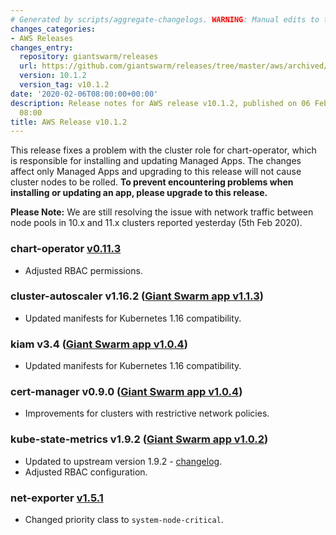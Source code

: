 ```yaml
---
# Generated by scripts/aggregate-changelogs. WARNING: Manual edits to this files will be overwritten.
changes_categories:
- AWS Releases
changes_entry:
  repository: giantswarm/releases
  url: https://github.com/giantswarm/releases/tree/master/aws/archived/v10.1.2
  version: 10.1.2
  version_tag: v10.1.2
date: '2020-02-06T08:00:00+00:00'
description: Release notes for AWS release v10.1.2, published on 06 February 2020,
  08:00
title: AWS Release v10.1.2
---
```


This release fixes a problem with the cluster role for chart-operator, which is responsible for installing and updating Managed Apps. The changes affect only Managed Apps and upgrading to this release will not cause cluster nodes to be rolled. **To prevent encountering problems when installing or updating an app, please upgrade to this release.**

**Please Note:** We are still resolving the issue with network traffic between node pools in 10.x and 11.x clusters reported yesterday (5th Feb 2020).

### chart-operator [v0.11.3](https://github.com/giantswarm/chart-operator/releases/tag/v0.11.3)
- Adjusted RBAC permissions.

### cluster-autoscaler v1.16.2 ([Giant Swarm app v1.1.3](https://github.com/giantswarm/cluster-autoscaler-app/releases/tag/v1.1.3))
- Updated manifests for Kubernetes 1.16 compatibility.

### kiam v3.4 ([Giant Swarm app v1.0.4](https://github.com/giantswarm/kiam-app/releases/tag/v1.0.3))
- Updated manifests for Kubernetes 1.16 compatibility.

### cert-manager v0.9.0 ([Giant Swarm app v1.0.4](https://github.com/giantswarm/cert-manager-app/releases/tag/v1.0.4))
- Improvements for clusters with restrictive network policies.

### kube-state-metrics v1.9.2 ([Giant Swarm app v1.0.2](https://github.com/giantswarm/kube-state-metrics-app/blob/master/CHANGELOG.md#v102))
- Updated to upstream version 1.9.2 - [changelog](https://github.com/kubernetes/kube-state-metrics/blob/master/CHANGELOG.md#v192--2020-01-13).
- Adjusted RBAC configuration.

### net-exporter [v1.5.1](https://github.com/giantswarm/net-exporter/blob/master/CHANGELOG.md#151-2020-01-08)
- Changed priority class to `system-node-critical`.
